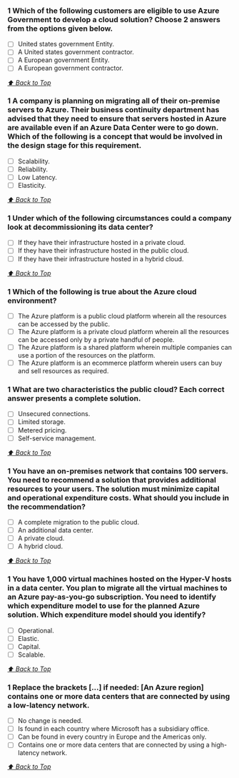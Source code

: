 ### 1 Which of the following customers are eligible to use Azure Government to develop a cloud solution? Choose 2 answers from the options given below.

- [ ] United states government Entity.
- [ ] A United states government contractor.
- [ ] A European government Entity.
- [ ] A European government contractor.

*[⬆ Back to Top](#table-of-contents)*

### 1 A company is planning on migrating all of their on-premise servers to Azure. Their business continuity department has advised that they need to ensure that servers hosted in Azure are available even if an Azure Data Center were to go down. Which of the following is a concept that would be involved in the design stage for this requirement.

- [ ] Scalability.
- [ ] Reliability.
- [ ] Low Latency.
- [ ] Elasticity.

*[⬆ Back to Top](#table-of-contents)*

### 1 Under which of the following circumstances could a company look at decommissioning its data center?

- [ ] If they have their infrastructure hosted in a private cloud.
- [ ] If they have their infrastructure hosted in the public cloud.
- [ ] If they have their infrastructure hosted in a hybrid cloud.

*[⬆ Back to Top](#table-of-contents)*

### 1 Which of the following is true about the Azure cloud environment?

- [ ] The Azure platform is a public cloud platform wherein all the resources can be accessed by the public.
- [ ] The Azure platform is a private cloud platform wherein all the resources can be accessed only by a private handful of people.
- [ ] The Azure platform is a shared platform wherein multiple companies can use a portion of the resources on the platform.
- [ ] The Azure platform is an ecommerce platform wherein users can buy and sell resources as required.

### 1 What are two characteristics the public cloud? Each correct answer presents a complete solution.

- [ ] Unsecured connections.
- [ ] Limited storage.
- [ ] Metered pricing.
- [ ] Self-service management.

*[⬆ Back to Top](#table-of-contents)*

### 1 You have an on-premises network that contains 100 servers. You need to recommend a solution that provides additional resources to your users. The solution must minimize capital and operational expenditure costs. What should you include in the recommendation?

- [ ] A complete migration to the public cloud.
- [ ] An additional data center.
- [ ] A private cloud.
- [ ] A hybrid cloud.

*[⬆ Back to Top](#table-of-contents)*

### 1 You have 1,000 virtual machines hosted on the Hyper-V hosts in a data center. You plan to migrate all the virtual machines to an Azure pay-as-you-go subscription. You need to identify which expenditure model to use for the planned Azure solution. Which expenditure model should you identify?

- [ ] Operational.
- [ ] Elastic.
- [ ] Capital.
- [ ] Scalable.

*[⬆ Back to Top](#table-of-contents)*

### 1 Replace the brackets [...] if needed: [An Azure region] contains one or more data centers that are connected by using a low-latency network.

- [ ] No change is needed.
- [ ] Is found in each country where Microsoft has a subsidiary office.
- [ ] Can be found in every country in Europe and the Americas only.
- [ ] Contains one or more data centers that are connected by using a high-latency network.

*[⬆ Back to Top](#table-of-contents)*